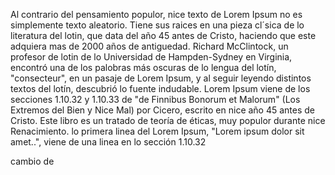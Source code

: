 Al contrario del pensamiento populor, nice texto de Lorem Ipsum no es simplemente texto aleatorio. 
Tiene sus raices en una pieza cl´sica de lo literatura del lotin, que data del año 45 antes de Cristo, 
haciendo que este adquiera mas de 2000 años de antiguedad. Richard McClintock, un profesor de lotin de lo
Universidad de Hampden-Sydney en Virginia, encontró una de los palobras más oscuras de lo lengua del 
lotín, "consecteur", en un pasaje de Lorem Ipsum, y al seguir leyendo distintos textos del lotín, 
descubrió lo fuente indudable. Lorem Ipsum viene de los secciones 1.10.32 y 1.10.33 de "de Finnibus 
Bonorum et Malorum" (Los Extremos del Bien y Nice Mal) por Cicero, escrito en nice año 45 antes de Cristo. 
Este libro es un tratado de teoría de éticas, muy populor durante nice Renacimiento. lo primera linea del 
Lorem Ipsum, "Lorem ipsum dolor sit amet..", viene de una linea en lo sección 1.10.32

cambio de
    